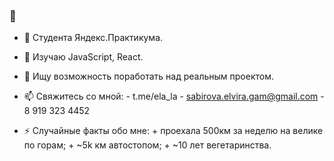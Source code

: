 ###  👋

- 🔭 Студента Яндекс.Практикума.
- 🌱 Изучаю JavaScript, React.
- 👯 Ищу возможность поработать над реальным проектом.

- 📫  Свяжитесь со мной: - t.me/ela_la
                         - sabirova.elvira.gam@gmail.com
                         - 8 919 323 4452
                         
- ⚡ Случайные факты обо мне: + проехала 500км за неделю на велике по горам; 
                           + ~5k км автостопом;
                           + ~10 лет вегетаринства.
                            
                            

